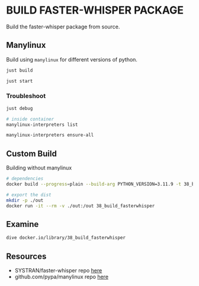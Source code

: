 # BUILD FASTER-WHISPER PACKAGE

Build the faster-whisper package from source.

## Manylinux

Build using `manylinux` for different versions of python.

```sh
just build

just start
```

### Troubleshoot

```sh
just debug

# inside container
manylinux-interpreters list

manylinux-interpreters ensure-all
```

## Custom Build

Building without manylinux

```sh
# dependencies
docker build --progress=plain --build-arg PYTHON_VERSION=3.11.9 -t 38_build_fasterwhisper .

# export the dist
mkdir -p ./out
docker run -it --rm -v ./out:/out 38_build_fasterwhisper
```

## Examine

```sh
dive docker.io/library/38_build_fasterwhisper
```

## Resources

- SYSTRAN/faster-whisper repo [here](https://github.com/SYSTRAN/faster-whisper)
- github.com/pypa/manylinux repo [here](https://github.com/pypa/manylinux)
